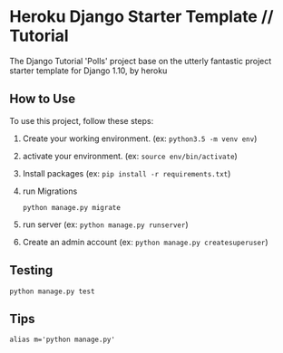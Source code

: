 # Heroku Django Starter Template // Tutorial

The Django Tutorial 'Polls' project base on the utterly fantastic project starter template for Django 1.10, by heroku

## How to Use

To use this project, follow these steps:

1. Create your working environment. (ex: `python3.5 -m venv env`)
2. activate your environment. (ex: `source env/bin/activate`)
3. Install packages (ex: `pip install -r requirements.txt`)
3. run Migrations

    ```
    python manage.py migrate
    ```

4. run server (ex: `python manage.py runserver`)
5. Create an admin account (ex: `python manage.py createsuperuser`)

## Testing

```
python manage.py test
```

## Tips

```
alias m='python manage.py'
```
